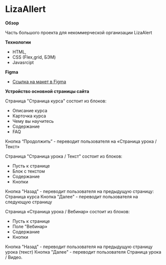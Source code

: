 # LizaAllert
**Обзор**

Часть большого проекта для некоммерческой организации LizaAlert

**Технологии**

- HTML, 
- CSS (Flex,grid, БЭМ)
- Javasrcipt


**Figma**

* [Ссылка на макет в Figma](https://www.figma.com/file/4Ex6BMJXBhAarAOEfxFgw6/%D0%9F%D1%80%D0%BE%D0%B5%D0%BA%D1%82%D0%BD%D1%8B%D0%B9-%D0%BC%D0%B5%D1%81%D1%8F%D1%86-%D0%92%D0%B5%D0%B1%2B-10-%D0%BA%D0%BE%D0%B3%D0%BE%D1%80%D1%82%D0%B0?node-id=0%3A1)

**Устройство основной страницы сайта**

Страница "Страница курса" состоит из блоков:

- Описание курса
- Карточка курса
- Чему вы научитесь
- Содержание
- FAQ

Кнопка “Продолжить” - переводит пользователя на «Страница урока / Текст»

Страница "Страница урока / Текст" состоит из блоков:

- Пусть к странице
- Блок с текстом
- Содержание
- Кнопки

Кнопка "Назад" - переводит пользователя на предыдущую страницу: Страница курса
Кнопка "Далее" - переводит пользователя на следующую страницу

Страница «Страница урока / Вебинар» состоит из блоков:
- Пусть к странице
- Поле "Вебинар»
- Содержание
- Кнопки

Кнопка "Назад" - переводит пользователя на предыдущую страницу урока (текст)
Кнопка "Далее" - переводит пользователя Страница урока / Видео.
